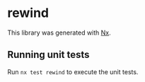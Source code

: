 # rewind

This library was generated with [Nx](https://nx.dev).

## Running unit tests

Run `nx test rewind` to execute the unit tests.
